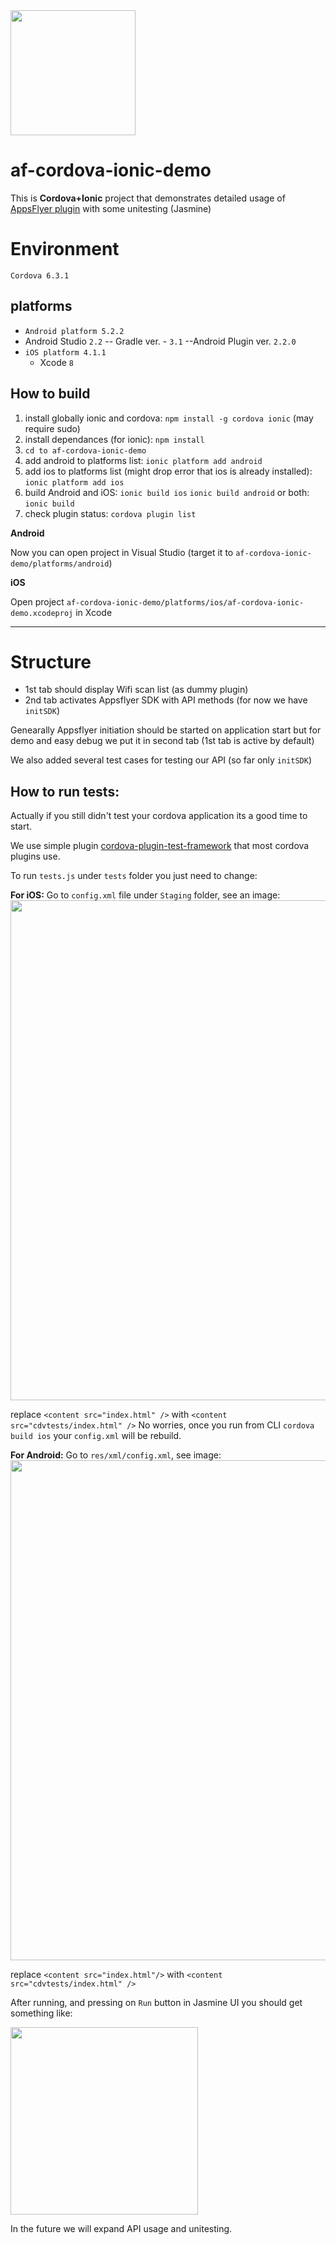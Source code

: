 <img src="https://www.appsflyer.com/wp-content/themes/ohav-child/images/logo.svg"  width="200">

af-cordova-ionic-demo
===================
This is **Cordova+Ionic** project that demonstrates detailed usage of  [AppsFlyer plugin](https://github.com/AppsFlyerSDK/PhoneGap)  with some unitesting (Jasmine)

Environment
===================
 `Cordova 6.3.1`
 

platforms
---------
- `Android platform 5.2.2`   
 - Android Studio `2.2` 
    -- Gradle ver. - `3.1`
    --Android Plugin ver. `2.2.0`
- `iOS platform 4.1.1` 
   -  Xcode `8`


How to build
---------

 1. install globally ionic and cordova:
`npm install -g cordova ionic`    (may require sudo)
 2. install dependances (for ionic):
    `npm install`
 3. `cd to af-cordova-ionic-demo`
 4. add android to platforms list:
 `ionic platform add android`
 5. add ios to platforms list (might drop error that ios is already installed):
 `ionic platform add ios`
 6. build Android and iOS:
`ionic build ios`
`ionic build android`
or both:
`ionic build`
 7. check plugin status:
`cordova plugin list`

**Android**

Now you can open project in Visual Studio (target it to `af-cordova-ionic-demo/platforms/android`) 

**iOS**

Open project `af-cordova-ionic-demo/platforms/ios/af-cordova-ionic-demo.xcodeproj` in Xcode

----------

Structure
===================

- 1st tab should display Wifi scan list (as dummy plugin)
- 2nd tab activates Appsflyer SDK with API methods (for now we have `initSDK`)

Genearally Appsflyer initiation should be started on application start but for demo and easy debug we put it in second tab (1st tab is active by default)


We also added several test cases for testing our API (so far only `initSDK`)

How to run tests:
---------
Actually if you still didn't test your cordova application its a good time to start. 

We use simple plugin [cordova-plugin-test-framework](https://github.com/apache/cordova-plugin-test-framework) that most cordova plugins use.

To run `tests.js` under `tests` folder you just need to change:

**For iOS:**
 Go to `config.xml` file under `Staging` folder, see an image:
<img src="https://s26.postimg.org/lfsfvqa2h/Screen_Shot_2016_10_20_at_11_47_30_AM.png"  width="800">

replace `<content src="index.html" />` with `<content src="cdvtests/index.html" />`
No worries, once you run from CLI `cordova build ios` your  `config.xml` will be rebuild. 



**For Android:**
Go to `res/xml/config.xml`, see image:
<img src="https://s26.postimg.org/jp9eu8sjd/Screen_Shot_2016_10_20_at_11_55_28_AM.png "  width="800">

replace `<content src="index.html"/>` with `<content src="cdvtests/index.html" />`




After running, and pressing on `Run` button in Jasmine UI you should get something like:

<img src="https://s12.postimg.org/jjfpbzwrh/Screen_Shot_2016_10_19_at_5_19_48_PM.png"  width="300">


In the future we will expand API usage and unitesting.
